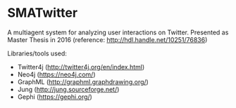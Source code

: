 # SMATwitter

A multiagent system for analyzing user interactions on Twitter. 
Presented as Master Thesis in 2016 (reference:  http://hdl.handle.net/10251/76836)

Libraries/tools used:
- Twitter4j (http://twitter4j.org/en/index.html)
- Neo4j (https://neo4j.com/)
- GraphML (http://graphml.graphdrawing.org/)
- Jung (http://jung.sourceforge.net/)
- Gephi (https://gephi.org/)

